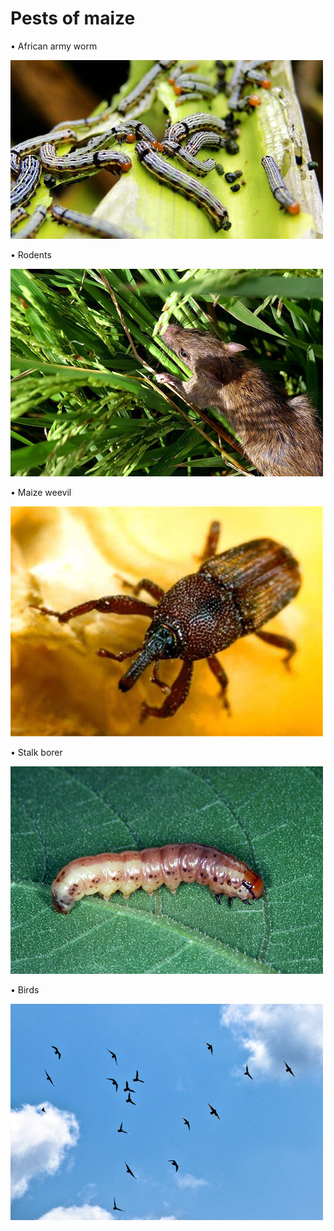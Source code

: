 # Pests of maize
•	African army worm

![](https://raw.githubusercontent.com/qknow/images/gh-pages/primary/class-6-science/african%20army%20worm.jpg)

•	Rodents

![](https://raw.githubusercontent.com/qknow/images/gh-pages/primary/class-6-science/pests-%20rodents.jpg)

•	Maize weevil

![](https://raw.githubusercontent.com/qknow/images/gh-pages/primary/class-6-science/maize%20weevil.jpg)

•	Stalk borer

![](https://raw.githubusercontent.com/qknow/images/gh-pages/primary/class-6-science/stalk%20borer.jpg)

•	Birds

![](https://raw.githubusercontent.com/qknow/images/gh-pages/primary/class-6-science/sky_birds_by_quinnphotostock-d36mp1i.jpg)
